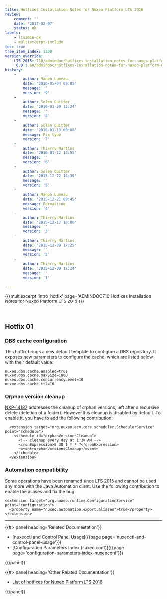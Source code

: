 ```yaml
---
title: Hotfixes Installation Notes for Nuxeo Platform LTS 2016
review:
    comment: ''
    date: '2017-02-07'
    status: ok
labels:
    - lts2016-ok
    - multiexcerpt-include
toc: true
tree_item_index: 1200
version_override:
    LTS 2015: 710/admindoc/hotfixes-installation-notes-for-nuxeo-platform-lts-2015
    '6.0': 60/admindoc/hotfixes-installation-notes-for-nuxeo-platform-60
history:
    -
        author: Manon Lumeau
        date: '2016-05-04 09:05'
        message: ''
        version: '9'
    -
        author: Solen Guitter
        date: '2016-01-29 13:24'
        message: ''
        version: '8'
    -
        author: Solen Guitter
        date: '2016-01-13 09:08'
        message: Fix typo
        version: '7'
    -
        author: Thierry Martins
        date: '2016-01-12 13:55'
        message: ''
        version: '6'
    -
        author: Solen Guitter
        date: '2015-12-22 14:39'
        message: ''
        version: '5'
    -
        author: Manon Lumeau
        date: '2015-12-21 09:45'
        message: Formatting
        version: '4'
    -
        author: Thierry Martins
        date: '2015-12-17 10:06'
        message: ''
        version: '3'
    -
        author: Thierry Martins
        date: '2015-12-09 17:25'
        message: ''
        version: '2'
    -
        author: Thierry Martins
        date: '2015-12-09 17:24'
        message: ''
        version: '1'

---
```

{{{multiexcerpt 'intro_hotfix' page='ADMINDOC710:Hotfixes Installation Notes for Nuxeo Platform LTS 2015'}}}

&nbsp;

## Hotfix 01

### DBS cache configuration

This hotfix brings a new default template to configure a DBS repository. It exposes new parameters to configure the cache, which are listed below with their default value:
```
nuxeo.dbs.cache.enabled=true
nuxeo.dbs.cache.maxSize=1000
nuxeo.dbs.cache.concurrencyLevel=10
nuxeo.dbs.cache.ttl=10
```

### Orphan version cleanup

[NXP-14187](https://jira.nuxeo.com/browse/NXP-14187) addresses the cleanup of orphan versions, left after a recursive delete (deletion of a folder). However this cleanup is disabled by default. To enable it, you have to add the following contribution:

```
  <extension target="org.nuxeo.ecm.core.scheduler.SchedulerService" point="schedule">
    <schedule id="orphanVersionsCleanup">
      <!-- cleanup every day at 1:30 AM -->
      <cronExpression>0 30 1 * * ?</cronExpression>
      <event>orphanVersionsCleanup</event>
    </schedule>
  </extension>
```

### Automation compatibility

Some operations have been renamed since LTS 2015 and cannot be used any more with the Java Automation client. Use the following contribution to enable the aliases and fix the bug:
```
<extension target="org.nuxeo.runtime.ConfigurationService" point="configuration">
  <property name="nuxeo.automation.export.aliases">true</property>
</extension>
```

* * *

<div class="row" data-equalizer data-equalize-on="medium"><div class="column medium-6">{{#> panel heading='Related Documentation'}}

- [nuxeoctl and Control Panel Usage]({{page page='nuxeoctl-and-control-panel-usage'}})
- [Configuration Parameters Index (nuxeo.conf)]({{page page='configuration-parameters-index-nuxeoconf'}})

{{/panel}}</div><div class="column medium-6">{{#> panel heading='Other Related Documentation'}}

- [List of hotfixes for Nuxeo Platform LTS 2016](https://connect.nuxeo.com/nuxeo/site/marketplace/hotfixes/server-8.10)

{{/panel}}</div></div>
